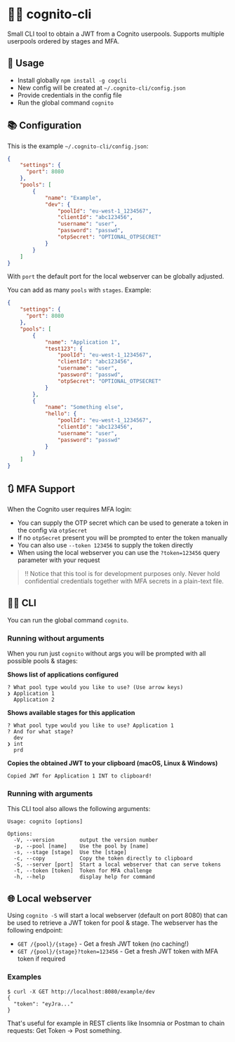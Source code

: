# :guardsman: cognito-cli

Small CLI tool to obtain a JWT from a Cognito userpools. Supports multiple userpools ordered by stages and MFA.

## :rocket: Usage

- Install globally `npm install -g cogcli`
- New config will be created at `~/.cognito-cli/config.json`
- Provide credentials in the config file
- Run the global command `cognito`

## :books: Configuration

This is the example `~/.cognito-cli/config.json`:

```JSON
{
    "settings": {
      "port": 8080
    },
    "pools": [
        {
            "name": "Example",
            "dev": {
                "poolId": "eu-west-1_1234567",
                "clientId": "abc123456",
                "username": "user",
                "password": "passwd",
                "otpSecret": "OPTIONAL_OTPSECRET"
            }
        }
    ]
}
```

With `port` the default port for the local webserver can be globally adjusted.

You can add as many `pools` with `stages`. Example:

```JSON
{
    "settings": {
      "port": 8080
    },
    "pools": [
        {
            "name": "Application 1",
            "test123": {
                "poolId": "eu-west-1_1234567",
                "clientId": "abc123456",
                "username": "user",
                "password": "passwd",
                "otpSecret": "OPTIONAL_OTPSECRET"
            }
        },
        {
            "name": "Something else",
            "hello": {
                "poolId": "eu-west-1_1234567",
                "clientId": "abc123456",
                "username": "user",
                "password": "passwd"
            }
        }
    ]
}
```

## :arrows_clockwise: MFA Support

When the Cognito user requires MFA login:

- You can supply the OTP secret which can be used to generate a token in the config via `otpSecret`
- If no `otpSecret` present you will be prompted to enter the token manually
- You can also use `--token 123456` to supply the token directly
- When using the local webserver you can use the `?token=123456` query parameter with your request

> :bangbang:️ Notice that this tool is for development purposes only.
> Never hold confidential credentials together with MFA secrets in a plain-text file.

## :man_technologist: CLI

You can run the global command `cognito`.

### Running without arguments

When you run just `cognito` without args you will be prompted with all possible pools & stages:

**Shows list of applications configured**

```
? What pool type would you like to use? (Use arrow keys)
❯ Application 1
  Application 2
```

**Shows available stages for this application**

```
? What pool type would you like to use? Application 1
? And for what stage?
  dev
❯ int
  prd
```

**Copies the obtained JWT to your clipboard (macOS, Linux & Windows)**

```
Copied JWT for Application 1 INT to clipboard!
```

### Running with arguments

This CLI tool also allows the following arguments:

```
Usage: cognito [options]

Options:
  -V, --version        output the version number
  -p, --pool [name]    Use the pool by [name]
  -s, --stage [stage]  Use the [stage]
  -c, --copy           Copy the token directly to clipboard
  -S, --server [port]  Start a local webserver that can serve tokens
  -t, --token [token]  Token for MFA challenge
  -h, --help           display help for command
```

## :globe_with_meridians: Local webserver

Using `cognito -S` will start a local webserver (default on port 8080) that can be used to retrieve a JWT token for pool & stage.
The webserver has the following endpoint:

- `GET /{pool}/{stage}` - Get a fresh JWT token (no caching!)
- `GET /{pool}/{stage}?token=123456` - Get a fresh JWT token with MFA token if required

### Examples

```
$ curl -X GET http://localhost:8080/example/dev
{
  "token": "eyJra..."
}
```

That's useful for example in REST clients like Insomnia or Postman to chain requests: Get Token -> Post something.
